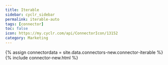 ```yaml
---
title: Iterable
sidebar: cyclr_sidebar
permalink: iterable-auto
tags: [connector]
toc: false
icon: https://my.cyclr.com/api/ConnectorIcon/13152
category: Marketing
---
```

{% assign connectordata = site.data.connectors-new.connector-iterable %}
{% include connector-new.html %}	